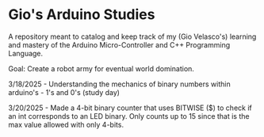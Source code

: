 # Gio's Arduino Studies

A repository meant to catalog and keep track of my (Gio Velasco's) learning and mastery of the Arduino Micro-Controller and C++ Programming Language.

Goal: Create a robot army for eventual world domination.

3/18/2025 - Understanding the mechanics of binary numbers within arduino's - 1's and 0's (study day)

3/20/2025 - Made a 4-bit binary counter that uses BITWISE ($) to check if an int corresponds to an LED binary. Only counts up to 15 since that is the max value allowed with only 4-bits.